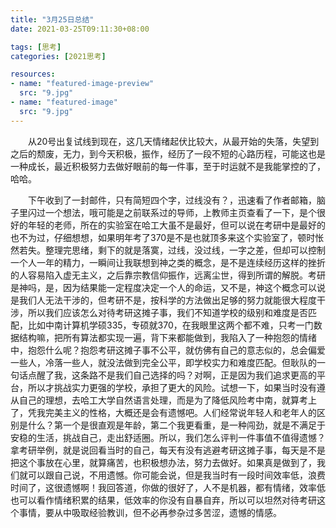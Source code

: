 ```yaml
---
title: "3月25日总结"
date: 2021-03-25T09:11:30+08:00

tags: [思考]
categories: [2021思考]

resources:
- name: "featured-image-preview"
  src: "9.jpg"
- name: "featured-image"
  src: "9.jpg"
---
```


　　从20号出复试线到现在，这几天情绪起伏比较大，从最开始的失落，失望到之后的颓废，无力，到今天积极，振作，经历了一段不短的心路历程，可能这也是一种成长，最近积极努力去做好眼前的每一件事，至于时运就不是我能掌控的了，哈哈。



　　下午收到了一封邮件，只有简短四个字，过线没有？，迅速看了作者邮箱，脑子里闪过一个想法，哦可能是之前联系过的导师，上教师主页查看了一下，是个很好的年轻的老师，所在的实验室在哈工大虽不是最好，但可以说在考研中是最好的也不为过，仔细想想，如果明年考了370是不是也就顶多来这个实验室了，顿时怅然若失。整理完思绪，剩下的就是落寞，过线，没过线，一字之差，但却可以控制一个人一年的精力，一瞬间让我联想到神之类的概念，是不是连续经历这样的挫折的人容易陷入虚无主义，之后靠宗教信仰振作，远离尘世，得到所谓的解脱。考研是神吗，是，因为结果能一定程度决定一个人的命运，又不是，神这个概念可以说是我们人无法干涉的，但考研不是，按科学的方法做出足够的努力就能很大程度干涉，所以我们应该怎么对待考研这摊子事，我们不知道学校的级别和难度是否匹配，比如中南计算机学硕335，专硕就370，在我眼里这两个都不难，只考一门数据结构嘛，把所有算法都实现一遍，背下来都能做到，我陷入了一种抱怨的情绪中，抱怨什么呢？抱怨考研这摊子事不公平，就仿佛有自己的意志似的，总会偏爱一些人，冷落一些人，就没法做到完全公平，即学校实力和难度匹配。但耿队的一句话点醒了我，这条路不是我们自己选择的吗？对啊，正是因为我们追求更高的平台，所以才挑战实力更强的学校，承担了更大的风险。试想一下，如果当时没有遵从自己的理想，去哈工大学自然语言处理，而是为了降低风险考中南，就算考上了，凭我完美主义的性格，大概还是会有遗憾吧。人们经常说年轻人和老年人的区别是什么？第一个是很直观是年龄，第二个我更看重，是一种闯劲，就是不满足于安稳的生活，挑战自己，走出舒适圈。所以，我们怎么评判一件事值不值得遗憾？拿考研举例，就是说回看当时的自己，每天有没有逃避考研这摊子事，每天是不是把这个事放在心里，就算痛苦，也积极想办法，努力去做好。如果真是做到了，我们就可以跟自己说，不用遗憾。你可能会说，但是我当时有一段时间效率低，浪费时间了，这很遗憾啊！我回答道，你做的很好了，人不是机器，都有情绪，效率低也可以看作情绪积累的结果，低效率的你没有自暴自弃，所以可以坦然对待考研这个事情，要从中吸取经验教训，但不必再参杂过多苦涩，遗憾的情感。